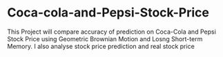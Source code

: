 # Coca-cola-and-Pepsi-Stock-Price
This Project will compare accuracy of prediction on Coca-Cola and Pepsi Stock Price using Geometric Brownian Motion and Losng Short-term Memory. I also analyse stock price prediction and real stock price
